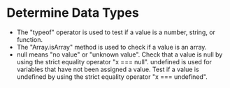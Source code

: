 # Determine Data Types

* The "typeof" operator is used to test if a value is a number, string, or function.
* The "Array.isArray" method is used to check if a value is an array.
* null means "no value" or "unknown value". Check that a value is null by using the strict equality operator "x === null".
undefined is used for variables that have not been assigned a value. Test if a value is undefined by using the strict equality operator "x === undefined".
